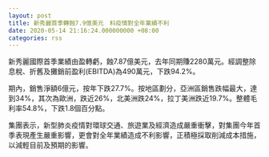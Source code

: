 ```yaml
---
layout: post
title: 新秀麗首季轉蝕7.9億美元　料疫情對全年業績不利
date: 2020-05-14 21:16:24.000000000 +08:00
categories: rss
---
```


新秀麗國際首季業績由盈轉虧，蝕7.87億美元，去年同期賺2280萬元。經調整除息稅、折舊及攤銷前盈利(EBITDA)為490萬元，下跌94.2%。

期內，銷售淨額6億元，按年下跌27.7%。按地區劃分，亞洲區銷售跌幅最大，達到34%，其次為歐洲，跌近26%，北美洲跌24%，拉丁美洲跌近19.7%。整體毛利率54.8%，下跌1.8個百分點。

集團表示，新型肺炎疫情對環球交通、旅遊業及經濟造成嚴重衝擊，對集團今年首季表現產生嚴重影響，更會對全年業績造成不利影響，正積極採取削減成本措施，以減輕目前及預期的影響。

